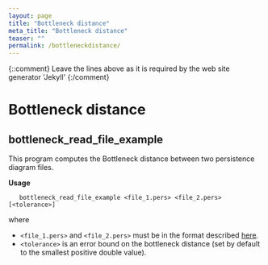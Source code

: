 ```yaml
---
layout: page
title: "Bottleneck distance"
meta_title: "Bottleneck distance"
teaser: ""
permalink: /bottleneckdistance/
---
```

{::comment}
Leave the lines above as it is required by the web site generator 'Jekyll'
{:/comment}


# Bottleneck distance #

## bottleneck_read_file_example ##

This program computes the Bottleneck distance between two persistence diagram files.

**Usage**

```
   bottleneck_read_file_example <file_1.pers> <file_2.pers> [<tolerance>]
```

where

* `<file_1.pers>` and `<file_2.pers>` must be in the format described [here](/doc/latest/fileformats.html#FileFormatsPers).
* `<tolerance>` is an error bound on the bottleneck distance (set by default to the smallest positive double value).
